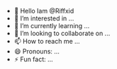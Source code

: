 - 👋 Hello Iam @Riffxid
- 👀 I’m interested in ...
- 🌱 I’m currently learning ...
- 💞️ I’m looking to collaborate on ...
- 📫 How to reach me ...
- 😄 Pronouns: ...
- ⚡ Fun fact: ...

<!---
Riffxid/Riffxid is a ✨ special ✨ repository because its `README.md` (this file) appears on your GitHub profile.
You can click the Preview link to take a look at your changes.
--->

